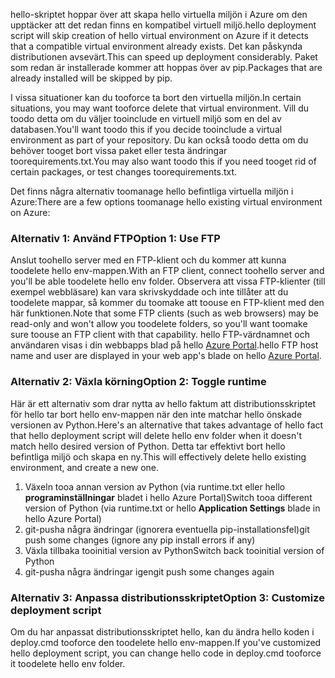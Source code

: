 <span data-ttu-id="4c535-101">hello-skriptet hoppar över att skapa hello virtuella miljön i Azure om den upptäcker att det redan finns en kompatibel virtuell miljö.</span><span class="sxs-lookup"><span data-stu-id="4c535-101">hello deployment script will skip creation of hello virtual environment on Azure if it detects that a compatible virtual environment already exists.</span></span>  <span data-ttu-id="4c535-102">Det kan påskynda distributionen avsevärt.</span><span class="sxs-lookup"><span data-stu-id="4c535-102">This can speed up deployment considerably.</span></span>  <span data-ttu-id="4c535-103">Paket som redan är installerade kommer att hoppas över av pip.</span><span class="sxs-lookup"><span data-stu-id="4c535-103">Packages that are already installed will be skipped by pip.</span></span>

<span data-ttu-id="4c535-104">I vissa situationer kan du tooforce ta bort den virtuella miljön.</span><span class="sxs-lookup"><span data-stu-id="4c535-104">In certain situations, you may want tooforce delete that virtual environment.</span></span>  <span data-ttu-id="4c535-105">Vill du toodo detta om du väljer tooinclude en virtuell miljö som en del av databasen.</span><span class="sxs-lookup"><span data-stu-id="4c535-105">You'll want toodo this if you decide tooinclude a virtual environment as part of your repository.</span></span>  <span data-ttu-id="4c535-106">Du kan också toodo detta om du behöver tooget bort vissa paket eller testa ändringar toorequirements.txt.</span><span class="sxs-lookup"><span data-stu-id="4c535-106">You may also want toodo this if you need tooget rid of certain packages, or test changes toorequirements.txt.</span></span>

<span data-ttu-id="4c535-107">Det finns några alternativ toomanage hello befintliga virtuella miljön i Azure:</span><span class="sxs-lookup"><span data-stu-id="4c535-107">There are a few options toomanage hello existing virtual environment on Azure:</span></span>

### <a name="option-1-use-ftp"></a><span data-ttu-id="4c535-108">Alternativ 1: Använd FTP</span><span class="sxs-lookup"><span data-stu-id="4c535-108">Option 1: Use FTP</span></span>
<span data-ttu-id="4c535-109">Anslut toohello server med en FTP-klient och du kommer att kunna toodelete hello env-mappen.</span><span class="sxs-lookup"><span data-stu-id="4c535-109">With an FTP client, connect toohello server and you'll be able toodelete hello env folder.</span></span>  <span data-ttu-id="4c535-110">Observera att vissa FTP-klienter (till exempel webbläsare) kan vara skrivskyddade och inte tillåter att du toodelete mappar, så kommer du toomake att toouse en FTP-klient med den här funktionen.</span><span class="sxs-lookup"><span data-stu-id="4c535-110">Note that some FTP clients (such as web browsers) may be read-only and won't allow you toodelete folders, so you'll want toomake sure toouse an FTP client with that capability.</span></span>  <span data-ttu-id="4c535-111">hello FTP-värdnamnet och användaren visas i din webbapps blad på hello [Azure Portal](https://portal.azure.com).</span><span class="sxs-lookup"><span data-stu-id="4c535-111">hello FTP host name and user are displayed in your web app's blade on hello [Azure Portal](https://portal.azure.com).</span></span>

### <a name="option-2-toggle-runtime"></a><span data-ttu-id="4c535-112">Alternativ 2: Växla körning</span><span class="sxs-lookup"><span data-stu-id="4c535-112">Option 2: Toggle runtime</span></span>
<span data-ttu-id="4c535-113">Här är ett alternativ som drar nytta av hello faktum att distributionsskriptet för hello tar bort hello env-mappen när den inte matchar hello önskade versionen av Python.</span><span class="sxs-lookup"><span data-stu-id="4c535-113">Here's an alternative that takes advantage of hello fact that hello deployment script will delete hello env folder when it doesn't match hello desired version of Python.</span></span>  <span data-ttu-id="4c535-114">Detta tar effektivt bort hello befintliga miljö och skapa en ny.</span><span class="sxs-lookup"><span data-stu-id="4c535-114">This will effectively delete hello existing environment, and create a new one.</span></span>

1. <span data-ttu-id="4c535-115">Växeln tooa annan version av Python (via runtime.txt eller hello **programinställningar** bladet i hello Azure Portal)</span><span class="sxs-lookup"><span data-stu-id="4c535-115">Switch tooa different version of Python (via runtime.txt or hello **Application Settings** blade in hello Azure Portal)</span></span>
2. <span data-ttu-id="4c535-116">git-pusha några ändringar (ignorera eventuella pip-installationsfel)</span><span class="sxs-lookup"><span data-stu-id="4c535-116">git push some changes (ignore any pip install errors if any)</span></span>
3. <span data-ttu-id="4c535-117">Växla tillbaka tooinitial version av Python</span><span class="sxs-lookup"><span data-stu-id="4c535-117">Switch back tooinitial version of Python</span></span>
4. <span data-ttu-id="4c535-118">git-pusha några ändringar igen</span><span class="sxs-lookup"><span data-stu-id="4c535-118">git push some changes again</span></span>

### <a name="option-3-customize-deployment-script"></a><span data-ttu-id="4c535-119">Alternativ 3: Anpassa distributionsskriptet</span><span class="sxs-lookup"><span data-stu-id="4c535-119">Option 3: Customize deployment script</span></span>
<span data-ttu-id="4c535-120">Om du har anpassat distributionsskriptet hello, kan du ändra hello koden i deploy.cmd tooforce den toodelete hello env-mappen.</span><span class="sxs-lookup"><span data-stu-id="4c535-120">If you've customized hello deployment script, you can change hello code in deploy.cmd tooforce it toodelete hello env folder.</span></span>

